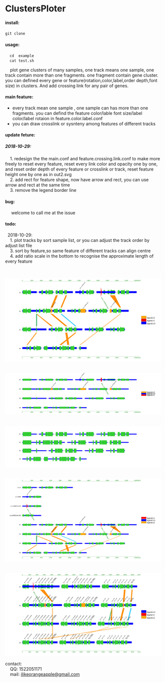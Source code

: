 # ClustersPloter
#### install:<br>
```
git clone
```

#### usage:<br>
```
  cd  example 
  cat test.sh 
```
&nbsp;&nbsp;&nbsp;&nbsp;plot gene clusters of many samples, one track means one sample, one track contain more than one fragments. one fragment contain gene cluster. you can defined every gene or feature(rotation,color,label,order depth,font size) in clusters. And add crossing link for any pair of genes.<br>

#### main feature:<br>
- every track mean one sample , one sample can has more than one fragments. you can defind the feature color/lable font size/label color/label rotaion in feature.color.label.conf <br>
- you can draw crosslink or sysnteny among features of different tracks<br>

#### update feture:<br>
#####  2018-10-29:<br>
&nbsp;&nbsp;&nbsp;&nbsp;1. redesign the the main.conf and feature.crossing.link.conf to make more freely to reset every feature, reset every link color and opacity one by one, and reset order depth of every feature or crosslink or track, reset feature height one by one as in out2.svg<br>
&nbsp;&nbsp;&nbsp;&nbsp;2. add rect for feature shape, now have arrow and rect, you can use arrow and rect at the same time<br>
&nbsp;&nbsp;&nbsp;&nbsp;3. remove the legend border line<br>

#### bug:<br>
&nbsp;&nbsp;&nbsp;&nbsp; welcome to call me at the issue<br>

#### todo:<br>
&nbsp;&nbsp;2018-10-29:<br>
&nbsp;&nbsp;&nbsp;&nbsp;1. plot tracks by sort sample list, or you can adjust the track order by adjust list file <br>
&nbsp;&nbsp;&nbsp;&nbsp;3. sort by feature,so same feature of different tracks can align centre<br>
&nbsp;&nbsp;&nbsp;&nbsp;4. add ratio scale in the bottom to recognise the approximate length of every feature <br> <br> 


![gene cluster image](example/out.svg)
<br><br><br>
![gene cluster image](example/out2.svg)
<br><br><br>
![gene cluster image](example/out3.svg)
<br><br><br>
![gene cluster image](example/out6.svg)
<br><br><br>
![gene cluster image](example/out7.svg)

contact:<br>
&nbsp;&nbsp;&nbsp;&nbsp;QQ: 1522051171<br>
&nbsp;&nbsp;&nbsp;&nbsp;mail: ilikeorangeapple@gmail.com


